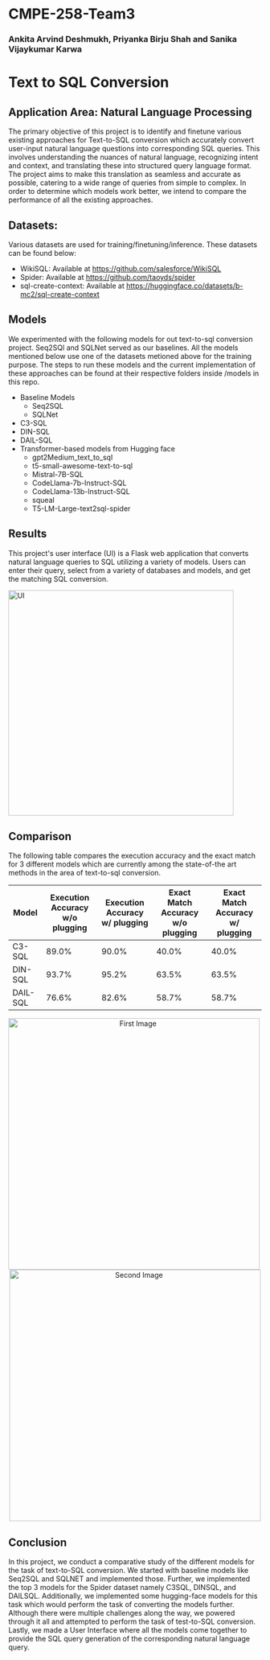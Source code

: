 # CMPE-258-Team3 
### Ankita Arvind Deshmukh, Priyanka Birju Shah and Sanika Vijaykumar Karwa
# Text to SQL Conversion

## Application Area: Natural Language Processing

The primary objective of this project is to identify and finetune various existing approaches for Text-to-SQL conversion which accurately convert user-input natural language questions into corresponding SQL queries. This involves understanding the nuances of natural language, recognizing intent and context, and translating these into structured query language format. The project aims to make this translation as seamless and accurate as possible, catering to a wide range of queries from simple to complex. In order to determine which models work better, we intend to compare the performance of all the existing approaches.

## Datasets:
Various datasets are used for training/finetuning/inference. These datasets can be found below:
- WikiSQL: Available at https://github.com/salesforce/WikiSQL
- Spider: Available at https://github.com/taoyds/spider
- sql-create-context: Available at https://huggingface.co/datasets/b-mc2/sql-create-context

## Models
We experimented with the following models for out text-to-sql conversion project. Seq2SQl and SQLNet served as our baselines. All the models mentioned below use one of the datasets metioned above for the training purpose. The steps to run these models and the current implementation of these approaches can be found at their respective folders inside /models in this repo. <br>

- Baseline Models
  - Seq2SQL
  - SQLNet
- C3-SQL
- DIN-SQL
- DAIL-SQL
- Transformer-based models from Hugging face
  - gpt2Medium_text_to_sql
  - t5-small-awesome-text-to-sql
  - Mistral-7B-SQL
  - CodeLlama-7b-Instruct-SQL
  - CodeLlama-13b-Instruct-SQL
  - squeal
  - T5-LM-Large-text2sql-spider

## Results

This project's user interface (UI) is a Flask web application that converts natural language queries to SQL utilizing a variety of models. Users can enter their query, select from a variety of databases and models, and get the matching SQL conversion.

<img width="448" alt="UI" src="https://github.com/ankdeshm/CMPE-258-Team3/assets/101481678/803ca61e-054f-4d40-90fe-55ce191a220b">



## Comparison

The following table compares the execution accuracy and the exact match for 3 different models which are currently among the state-of-the art methods in the area of text-to-sql conversion. <br>

| Model    | Execution Accuracy w/o plugging| Execution Accuracy w/ plugging | Exact Match Accuracy w/o plugging | Exact Match Accuracy w/ plugging |
|----------|--------------------------------|--------------------------------|-----------------------------------|----------------------------------|
| C3-SQL   | 89.0%                          | 90.0%                          | 40.0%                             | 40.0%                            |
| DIN-SQL  | 93.7%                          | 95.2%                          | 63.5%                             | 63.5%                            |
| DAIL-SQL | 76.6%                          | 82.6%                          | 58.7%                             | 58.7%                            |


<p align="center">
  <img src="https://github.com/ankdeshm/CMPE-258-Team3/assets/101481678/75bda12e-f223-47a3-a05a-cc0318fad060" alt="First Image" width="500" style="margin-right: 10px;"/>
  <img src="https://github.com/ankdeshm/CMPE-258-Team3/assets/101481678/dfc97ac4-1902-4d24-b2cf-74837083b5c7" alt="Second Image" width="500"/>
</p>




## Conclusion
In this project, we conduct a comparative study of the different models for the task of text-to-SQL conversion. We started with baseline models like Seq2SQL and SQLNET and implemented those. Further, we implemented the top 3 models for the Spider dataset namely C3SQL, DINSQL, and DAILSQL. Additionally, we implemented some hugging-face models for this task which would perform the task of converting the models further. Although there were multiple challenges along the way, we powered through it all and attempted to perform the task of test-to-SQL conversion.  Lastly, we made a User Interface where all the models come together to provide the SQL query generation of the corresponding natural language query. 


